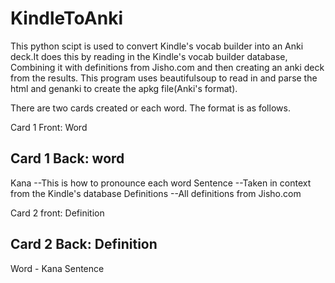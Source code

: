 # KindleToAnki
This python scipt is used to convert Kindle's vocab builder into an Anki deck.It does this by reading in the
Kindle's vocab builder database, Combining it with definitions from Jisho.com and then creating an anki deck 
from the results. This program uses beautifulsoup to read in and parse the html and genanki to create the apkg file(Anki's format).

There are two cards created or each word.
The format is as follows.

Card 1 Front:
Word
  
Card 1 Back:
word
------------
Kana          --This is how to pronounce each word
Sentence      --Taken in context from the Kindle's database
Definitions   --All definitions from Jisho.com
  
  
Card 2 front:
Definition
  
Card 2 Back:
Definition
------------
Word - Kana
Sentence


